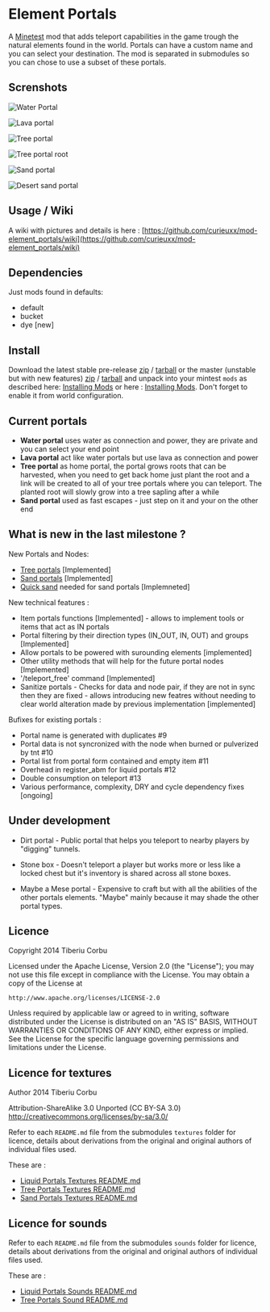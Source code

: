 Element Portals
===============

A [Minetest](http://minetest.net/) mod that adds teleport capabilities in the game trough the natural elements found in the world. Portals can have a custom name and you can select your destination. The mod is separated in submodules so you can chose to use a subset of these portals.

Screnshots
----------

![Water Portal](https://gist.githubusercontent.com/curieuxx/0e51be3854dfb0be7358/raw/water_portal.png)

![Lava portal](https://gist.githubusercontent.com/curieuxx/0e51be3854dfb0be7358/raw/lava_portal.png)

![Tree portal](https://gist.githubusercontent.com/curieuxx/0e51be3854dfb0be7358/raw/tree_portal.png)

![Tree portal root](https://gist.githubusercontent.com/curieuxx/0e51be3854dfb0be7358/raw/tree_portal_root.png)

![Sand portal](https://gist.githubusercontent.com/curieuxx/0e51be3854dfb0be7358/raw/sand_portal.png)

![Desert sand portal](https://gist.githubusercontent.com/curieuxx/0e51be3854dfb0be7358/raw/desert_sand_portal.png)


Usage / Wiki
------------

A wiki with pictures and details is here :  [https://github.com/curieuxx/mod-element_portals/wiki](https://github.com/curieuxx/mod-element_portals/wiki)

Dependencies
------------
Just mods found in defaults:

 - default
 - bucket
 - dye [new]


Install
-------
Download the latest stable pre-release [zip](https://github.com/curieuxx/mod-element_portals/archive/Sanpshot_1.0.0-beta-2014-09-09.zip) / [tarball](https://github.com/curieuxx/mod-element_portals/archive/Sanpshot_1.0.0-beta-2014-09-09.tar.gz) or the master (unstable but with new features) [zip](https://github.com/curieuxx/mod-element_portals/archive/master.zip) /  [tarball](https://github.com/curieuxx/mod-element_portals/archive/master.tar.gz) and unpack into your mintest `mods` as described here: [Installing Mods](http://wiki.minetest.com/wiki/Installing_Mods) or here : [Installing Mods](http://dev.minetest.net/Installing_Mods). Don't forget to enable it from world configuration.


Current portals
---------------

 * __Water portal__ uses water as connection and power, they are private and you can select your end point
 * __Lava portal__ act like water portals but use lava as connection and power
 * __Tree portal__ as home portal, the portal grows roots that can be harvested, when you need to get back home just plant the root and a link will be created to all of your tree portals where you can teleport. The planted root will slowly grow into a tree sapling after a while
 * __Sand portal__ used as fast escapes - just step on it and your on the other end


What is new in the last milestone  ?
-------------


New Portals and Nodes:

 - [Tree portals](https://github.com/curieuxx/mod-element_portals/wiki/Tree-Portals) [Implemented]
 - [Sand portals](https://github.com/curieuxx/mod-element_portals/wiki/Sand-Portals) [Implemented]
 - [Quick sand](https://github.com/curieuxx/mod-element_portals/wiki/Sand-Portals#quick-sand) needed for sand portals [Implemneted] 

 
New technical features :

 - Item portals functions [Implemented] - allows to implement tools or items that act as IN portals
 - Portal filtering by their direction types (IN_OUT, IN, OUT) and groups [Implemented]
 - Allow portals to be powered with surounding elements [implemented]
 - Other utility methods that will help for the future portal nodes [Implemented]
 - '/teleport_free' command [Implemented]
 - Sanitize portals - Checks for data and node pair, if they are not in sync then they are fixed - allows introducing new featres without needing to clear world alteration made by previous implementation [implemented]


Bufixes for existing portals : 

 - Portal name is generated with duplicates #9
 - Portal data is not syncronized with the node when burned or pulverized by tnt #10
 - Portal list from portal form contained and empty item #11
 - Overhead in register_abm for liquid portals #12
 - Double consumption on teleport #13
 - Various performance, complexity, DRY and cycle dependency fixes [ongoing]




Under development
-------------------------

   * Dirt portal - Public portal that helps you teleport to nearby players by "digging" tunnels.

   * Stone box - Doesn't teleport a player but works more or less like a locked chest but it's inventory is shared across all stone boxes.

   * Maybe a Mese portal - Expensive to craft but with all the abilities of the other portals elements. "Maybe" mainly because it may shade the other portal types.



Licence
-------

Copyright 2014 Tiberiu Corbu

Licensed under the Apache License, Version 2.0 (the "License");
you may not use this file except in compliance with the License.
You may obtain a copy of the License at

    http://www.apache.org/licenses/LICENSE-2.0

Unless required by applicable law or agreed to in writing, software
distributed under the License is distributed on an "AS IS" BASIS,
WITHOUT WARRANTIES OR CONDITIONS OF ANY KIND, either express or implied.
See the License for the specific language governing permissions and
limitations under the License.

Licence for textures
--------------------

Author 2014 Tiberiu Corbu

Attribution-ShareAlike 3.0 Unported (CC BY-SA 3.0)
http://creativecommons.org/licenses/by-sa/3.0/
 
Refer to each `README.md` file from the submodules `textures` folder for licence, details about derivations from the original and original authors of individual files used.

These are :

 * [Liquid Portals Textures README.md](./liquid_portals/textures/README.md)
 * [Tree Portals Textures README.md](./tree_portals/textures/README.md)
 * [Sand Portals Textures README.md](./sand_portals/textures/README.md)

Licence for sounds
------------------

Refer to each `README.md` file from the submodules `sounds` folder for licence, details about derivations from the original and original authors of individual files used.
 
These are :

 * [Liquid Portals Sounds README.md](./liquid_portals/sounds/README.md)
 * [Tree Portals Sound README.md](./tree_portals/sounds/README.md)
 


